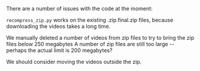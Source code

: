 There are a number of issues with the code at the moment:

`recompress_zip.py` works on the existing .zip.final.zip files, because downloading the videos takes a long time.

We manually deleted a number of videos from zip files to try to bring the zip files below 250 megabytes
A number of zip files are still too large -- perhaps the actual limit is 200 megabytes?

We should consider moving the videos outside the zip.
